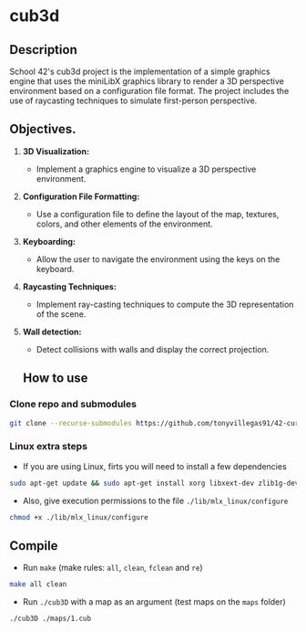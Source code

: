 # cub3d

## Description

School 42's cub3d project is the implementation of a simple graphics engine that uses the miniLibX graphics library to render a 3D perspective environment based on a configuration file format. The project includes the use of raycasting techniques to simulate first-person perspective.

## Objectives.

1. **3D Visualization:**
   - Implement a graphics engine to visualize a 3D perspective environment.

2. **Configuration File Formatting:**
   - Use a configuration file to define the layout of the map, textures, colors, and other elements of the environment.

3. **Keyboarding:**
   - Allow the user to navigate the environment using the keys on the keyboard.

4. **Raycasting Techniques:**
   - Implement ray-casting techniques to compute the 3D representation of the scene.

5. **Wall detection:**
   - Detect collisions with walls and display the correct projection.

   ## How to use

### Clone repo and submodules

```sh
git clone --recurse-submodules https://github.com/tonyvillegas91/42-cursus.git
```

### Linux extra steps

- If you are using Linux, firts you will need to install a few dependencies

```sh
sudo apt-get update && sudo apt-get install xorg libxext-dev zlib1g-dev libbsd-dev
```

- Also, give execution permissions to the file `./lib/mlx_linux/configure`

```sh
chmod +x ./lib/mlx_linux/configure
```

## Compile

- Run `make` (make rules: `all`, `clean`, `fclean` and `re`)

```sh
make all clean
```

- Run `./cub3D` with a map as an argument (test maps on the `maps` folder)

```sh
./cub3D ./maps/1.cub
```